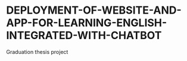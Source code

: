 # DEPLOYMENT-OF-WEBSITE-AND-APP-FOR-LEARNING-ENGLISH-INTEGRATED-WITH-CHATBOT
Graduation thesis project
